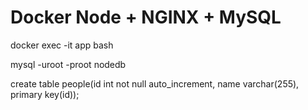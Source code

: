 # Docker Node + NGINX + MySQL

docker exec -it app bash

mysql -uroot -proot nodedb

create table people(id int not null auto_increment, name varchar(255), primary key(id));